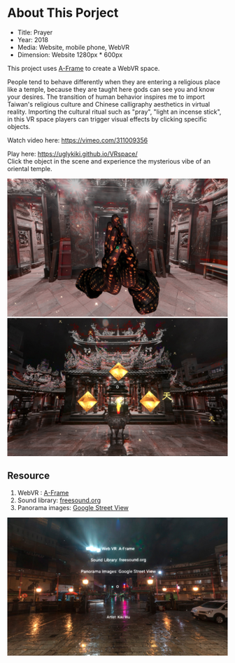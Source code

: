 # About This Porject
- Title: Prayer
- Year: 2018
- Media: Website, mobile phone, WebVR
- Dimension: Website 1280px * 600px


This project uses [A-Frame](http://aframe.io) to create a WebVR space.

People tend to  behave differently when they are entering a religious place like a temple, because they are taught here gods can see you and know your desires. The transition of human behavior inspires me to import Taiwan's religious culture and Chinese calligraphy aesthetics in virtual reality. Importing the cultural ritual such as "pray", "light an incense stick", in this VR space players can trigger visual effects by clicking specific objects.

Watch video here: https://vimeo.com/311009356

Play here: https://uglykiki.github.io/VRspace/
<br> Click the object in the scene and experience the mysterious vibe of an oriental temple.

![screenshot](/assets/screenshot/vr-screenshot.png)
![screenshot](/assets/screenshot/vr-screenshot2.png)

## Resource
1. WebVR : [A-Frame](http://aframe.io)
2. Sound library: [freesound.org](https://freesound.org/)
3. Panorama images: [Google Street View](https://svd360.istreetview.com/)

![screenshot](/assets/screenshot/vr-screenshot3.png)



